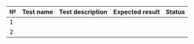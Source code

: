 | № | Test name | Test description | Expected result | Status |
|:--|:---------:|-----------------:|:---------------:|-------:|
| 1 |           |                  |                 |        |
| 2 |           |                  |                 |        |